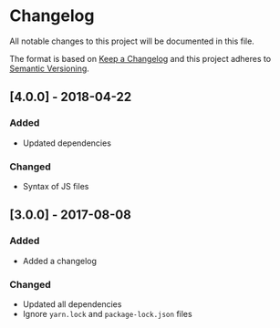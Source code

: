 # Changelog

All notable changes to this project will be documented in this file.

The format is based on [Keep a Changelog](http://keepachangelog.com/en/1.0.0/) and this project adheres to [Semantic Versioning](http://semver.org/spec/v2.0.0.html).

## [4.0.0] - 2018-04-22

### Added

- Updated dependencies

### Changed

- Syntax of JS files

## [3.0.0] - 2017-08-08

### Added

- Added a changelog

### Changed

- Updated all dependencies
- Ignore `yarn.lock` and `package-lock.json` files